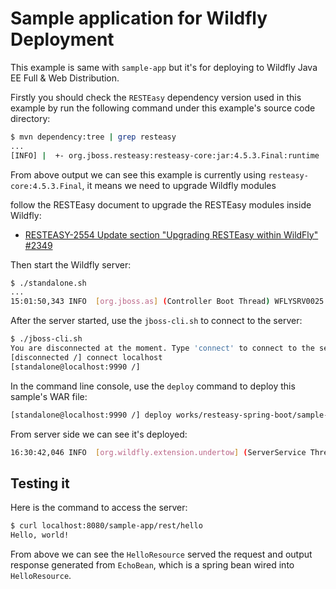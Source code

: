 # Sample application for Wildfly Deployment

This example is same with `sample-app` but it's for deploying to Wildfly Java EE Full & Web Distribution.

Firstly you should check the `RESTEasy` dependency version used in this example by run the following command under this example's source code directory:

```bash
$ mvn dependency:tree | grep resteasy
...
[INFO] |  +- org.jboss.resteasy:resteasy-core:jar:4.5.3.Final:runtime
```

From above output we can see this example is currently using `resteasy-core:4.5.3.Final`, it means we need to upgrade Wildfly modules 

follow the RESTEasy document to upgrade the RESTEasy modules inside Wildfly:

* [RESTEASY-2554 Update section "Upgrading RESTEasy within WildFly" #2349](https://github.com/resteasy/Resteasy/pull/2349/files#diff-671eaa22e461edb2367f5dab7fe4c112R251)

Then start the Wildfly server:

```bash
$ ./standalone.sh
...
15:01:50,343 INFO  [org.jboss.as] (Controller Boot Thread) WFLYSRV0025: WildFly Full 19.0.0.Final (WildFly Core 11.0.0.Final) started in 3332ms - Started 316 of 582 services (374 services are lazy, passive or on-demand)
```

After the server started, use the `jboss-cli.sh` to connect to the server:

```bash
$ ./jboss-cli.sh
You are disconnected at the moment. Type 'connect' to connect to the server or 'help' for the list of supported commands.
[disconnected /] connect localhost
[standalone@localhost:9990 /]
```

In the command line console, use the `deploy` command to deploy this sample's WAR file:

```bash
[standalone@localhost:9990 /] deploy works/resteasy-spring-boot/sample-app-for-wildfly/target/sample-app.war --force
```

From server side we can see it's deployed:

```bash
16:30:42,046 INFO  [org.wildfly.extension.undertow] (ServerService Thread Pool -- 449) WFLYUT0021: Registered web context: '/sample-app' for server 'default-server'
```

## Testing it

Here is the command to access the server:

```bash
$ curl localhost:8080/sample-app/rest/hello
Hello, world!                  
```

From above we can see the `HelloResource` served the request and output response generated from `EchoBean`, which is a spring bean wired into `HelloResource`.
